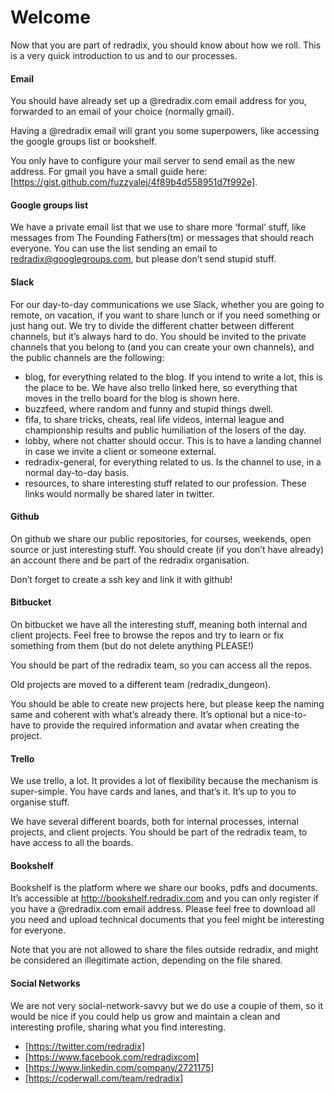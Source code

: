 # Welcome
Now that you are part of redradix, you should know about how we roll. This is a very quick introduction to us and to our processes.

#### Email
You should have already set up a @redradix.com email address for you, forwarded to an email of your choice (normally gmail).

Having a @redradix email will grant you some superpowers, like accessing the google groups list or bookshelf.

You only have to configure your mail server to send email as the new address. For gmail you have a small guide here: [https://gist.github.com/fuzzyalej/4f89b4d558951d7f992e].

#### Google groups list
We have a private email list that we use to share more ‘formal’ stuff, like messages from The Founding Fathers(tm) or messages that should reach everyone. You can use the list sending an email to redradix@googlegroups.com, but please don’t send stupid stuff. 

#### Slack
For our day-to-day communications we use Slack, whether you are going to remote, on vacation, if you want to share lunch or if you need something or just hang out. We try to divide the different chatter between different channels, but it’s always hard to do. You should be invited to the private channels that you belong to (and you can create your own channels), and the public channels are the following:
- blog, for everything related to the blog. If you intend to write a lot, this is the place to be. We have also trello linked here, so everything that moves in the trello board for the blog is shown here.
- buzzfeed, where random and funny and stupid things dwell. 
- fifa, to share tricks, cheats, real life videos, internal league and championship results and public humiliation of the losers of the day.
- lobby, where not chatter should occur. This is to have a landing channel in case we invite a client or someone external.
- redradix-general, for everything related to us. Is the channel to use, in a normal day-to-day basis.
- resources, to share interesting stuff related to our profession. These links would normally be shared later in twitter.

#### Github
On github we share our public repositories, for courses, weekends, open source or just interesting stuff. You should create (if you don’t have already) an account there and be part of the redradix organisation.

Don’t forget to create a ssh key and link it with github!

#### Bitbucket
On bitbucket we have all the interesting stuff, meaning both internal and client projects. Feel free to browse the repos and try to learn or fix something from them (but do not delete anything PLEASE!)

You should be part of the redradix team, so you can access all the repos.

Old projects are moved to a different team (redradix_dungeon).

You should be able to create new projects here, but please keep the naming same and coherent with what’s already there. It’s optional but a nice-to-have to provide the required information and avatar when creating the project.

#### Trello
We use trello, a lot. It provides a lot of flexibility because the mechanism is super-simple. You have cards and lanes, and that’s it. It’s up to you to organise stuff.

We have several different boards, both for internal processes, internal projects, and client projects. You should be part of the redradix team, to have access to all the boards.

#### Bookshelf
Bookshelf is the platform where we share our books, pdfs and documents. It’s accessible at http://bookshelf.redradix.com and you can only register if you have a @redradix.com email address. Please feel free to download all you need and upload technical documents that you feel might be interesting for everyone.

Note that you are not allowed to share the files outside redradix, and might be considered an illegitimate action, depending on the file shared.

#### Social Networks
We are not very social-network-savvy but we do use a couple of them, so it would be nice if you could help us grow and maintain a clean and interesting profile, sharing what you find interesting.

- [https://twitter.com/redradix]
- [https://www.facebook.com/redradixcom]
- [https://www.linkedin.com/company/2721175]
- [https://coderwall.com/team/redradix]
